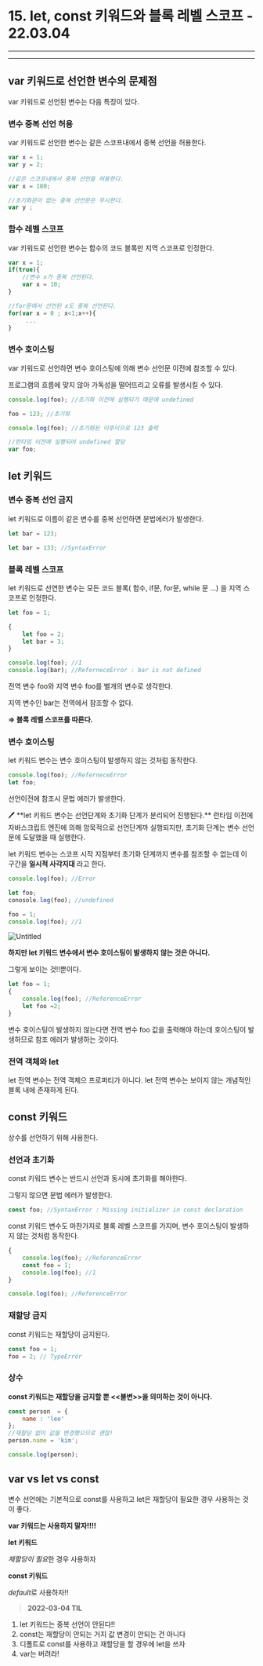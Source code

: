 # 15. let, const 키워드와 블록 레벨 스코프 - 22.03.04

---

---

## var 키워드로 선언한 변수의 문제점

var 키워드로 선언된 변수는 다음 특징이 있다. 

### 변수 중복 선언 허용

var 키워드로 선언한 변수는 같은 스코프내에서 중복 선언을 허용한다.

```jsx
var x = 1;
var y = 2;

//같은 스코프내에서 중복 선언을 허용한다. 
var x = 180;

//초기화문이 없는 중복 선언문은 무시한다. 
var y ;
```

### 함수 레벨 스코프

var 키워드로 선언한 변수는 함수의 코드 블록만 지역 스코프로 인정한다.

```jsx
var x = 1;
if(true){
	//변수 x가 중복 선언된다. 
	var x = 10;
}

//for문에서 선언된 x도 중복 선언된다. 
for(var x = 0 ; x<1;x++){
	 ...
}
```

### 변수 호이스팅

var 키워드로 선언하면 변수 호이스팅에 의해 변수 선언문 이전에 참조할 수 있다. 

프로그램의 흐름에 맞지 않아 가독성을 떨어뜨리고 오류를 발생시킬 수 있다.

```jsx
console.log(foo); //초기화 이전에 실행되기 때문에 undefined

foo = 123; //초기화 

console.log(foo); //초기화된 이후이므로 123 출력

//런타임 이전에 실행되어 undefined 할당
var foo;
```

## let 키워드

### 변수 중복 선언 금지

let 키워드로 이름이 같은 변수를 중복 선언하면 문법에러가 발생한다.

```jsx
let bar = 123;

let bar = 133; //SyntaxError
```

### 블록 레벨 스코프

let 키워드로 선연한 변수는 모든 코드 블록( 함수, if문, for문, while 문 ...) 을 지역 스코프로 인정한다.

```jsx
let foo = 1;

{
	let foo = 2;
	let bar = 3;
}

console.log(foo); //1
console.log(bar); //ReferneceError : bar is not defined
```

전역 변수 foo와 지역 변수 foo를 별개의 변수로 생각한다. 

지역 변수인 bar는 전역에서 참조할 수 없다.

**⇒ 블록 레벨 스코프를 따른다.** 

### 변수 호이스팅

let 키워드 변수는 변수 호이스팅이 발생하지 않는 것처럼 동작한다.

```jsx
console.log(foo); //ReferneceError
let foo;
```

선언이전에 참조시 문법 에러가 발생한다.

<aside>
🖊️ **let 키워드 변수는 선언단계와 초기화 단계가 분리되어 진행된다.** 
런타임 이전에 자바스크립트 엔진에 의해 암묵적으로 선언단계까 실행되지만,
초기화 단계는 변수 선언문에 도달했을 때 실행한다.

</aside>

let 키워드 변수는 스코프 시작 지점부터 초기화 단계까지 변수를 참조할 수 없는데 이 구간을 **일시적 사각지대** 라고 한다. 

```jsx
console.log(foo); //Error

let foo;
conosole.log(foo); //undefined

foo = 1;
console.log(foo); //1
```

![Untitled](15%20let,%20co%205603a/Untitled.png)

**하지만 let 키워드 변수에서 변수 호이스팅이 발생하지 않는 것은 아니다.** 

그렇게 보이는 것!!뿐이다.

```jsx
let foo = 1;
{
	console.log(foo); //ReferenceError
	let foo =2;
}
```

변수 호이스팅이 발생하지 않는다면 전역 변수 foo 값을 출력해야 하는데 호이스팅이 발생하므로 참조 에러가 발생하는 것이다. 

### 전역 객체와 let

let  전역 변수는 전역 객체으 프로퍼티가 아니다. let  전역 변수는 보이지 않는 개념적인 블록 내에 존재하게 된다.  

## const 키워드

상수를 선언하기 위해 사용한다. 

### 선언과 초기화

const 키워드 변수는 반드시 선언과 동시에 초기화를 해야한다.

그렇지 않으면 문법 에러가 발생한다.

```jsx
const foo; //SyntaxError : Missing initializer in const declaration
```

const 키워드 변수도 마찬가지로 블록 레벨 스코프를 가지며, 변수 호이스팅이 발생하지 않는 것처럼 동작한다. 

```jsx
{
	console.log(foo); //ReferenceError
	const foo = 1;
	console.log(foo); //1
}

console.log(foo); //ReferenceError
```

### 재할당 금지

const 키워드는 재할당이 금지된다.

```jsx
const foo = 1;
foo = 2; // TypeError
```

### 상수

**const 키워드는 재할당을 금지할 뿐 <<불변>>을 의미하는 것이 아니다.** 

```jsx
const person  = {
	name : 'lee'
};
//재할당 없이 값을 변경했으므로 괜찮!
person.name = 'kim';

console.log(person);
```

## var vs let vs const

변수 선언에는 기본적으로 const를 사용하고 let은 재할당이 필요한 경우 사용하는 것이 좋다.

**var 키워드는 사용하지 말자!!!!**

**let 키워드**

*재할당이 필요*한 경우 사용하자

**const 키워드** 

*default*로 사용하자!!

> **2022-03-04 TIL** 
1. let 키워드는 중복 선언이 안된다!!
2. const는 재할당이 안되는 거지 값 변경이 안되는 건 아니다
3. 디폴트로 const를 사용하고 재할당을 할 경우에 let을 쓰자
4. var는 버려라!
>